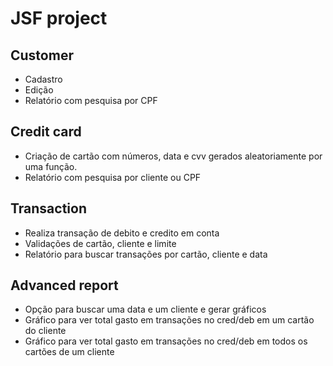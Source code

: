 # JSF project

## Customer
- Cadastro
- Edição
- Relatório com pesquisa por CPF

## Credit card
- Criação de cartão com números, data e cvv gerados aleatoriamente por uma função.
- Relatório com pesquisa por cliente ou CPF

## Transaction
- Realiza transação de debito e credito em conta
- Validações de cartão, cliente e limite
- Relatório para buscar transações por cartão, cliente e data  

## Advanced report
- Opção para buscar uma data e um cliente e gerar gráficos
- Gráfico para ver total gasto em transações no cred/deb em um cartão do cliente
- Gráfico para ver total gasto em transações no cred/deb em todos os cartões de um cliente

